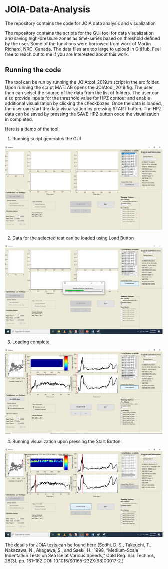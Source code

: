 # JOIA-Data-Analysis
The repository contains the code for JOIA data analysis and visualization

The repository contains the scripts for the GUI tool for data visualization and saving high-pressure zones as time-series based on threshold defined by the user. Some of the functions were borrowed from work of Martin Richard, NRC, Canada. The data files are too large to upload in GitHub. Feel free to reach out to me if you are interested about this work.

## Running the code
The tool can be run by running the JOIAtool_2019.m script in the src folder. Upon running the script MATLAB opens the JOIAtool_2019.fig. The user then can selsct the source of the data from the list of folders. The user can also provide inputs for the threshold value for HPZ contour and enable additional visualization by clicking the checkbozes. Once the data is loaded, the user can start the data visualization by pressing START button. The HPZ data can be saved by pressing the SAVE HPZ button once the visualization in completed.

Here is a demo of the tool:

1. Running script generates the GUI 

![](images/sc1.JPG)

2. Data for the selected test can be loaded using Load Button 

![](images/sc2.jpg)

3. Loading complete

![](images/sc3.JPG)

4. Running visualization upon pressing the Start Button

![](images/sc7.png)

The details for JOIA tests can be found here (Sodhi, D. S., Takeuchi, T., Nakazawa, N., Akagawa, S., and Saeki, H., 1998, “Medium-Scale Indentation Tests on Sea Ice at Various Speeds,” Cold Reg. Sci. Technol., 28(3), pp. 161–182 DOI: 10.1016/S0165-232X(98)00017-2.)
